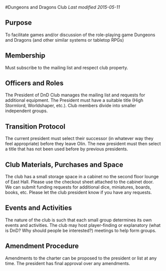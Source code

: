 #Dungeons and Dragons Club
*Last modified 2015-05-11*

## Purpose
To facilitate games and/or discussion of the role-playing game Dungeons and Dragons (and other similar systems or tabletop RPGs)

## Membership
Must subscribe to the mailing list and respect club property.

## Officers and Roles
The President of DnD Club manages the mailing list and requests for additional equipment. The President must have a suitable title (High Stormlord, Worldshaper, etc.). Club members divide into smaller independent groups.

## Transition Protocol
The current president must select their successor (in whatever way they feel appropriate) before they leave Olin. The new president must then select a title that has not been used before by previous presidents.

## Club Materials, Purchases and Space
The club has a small storage space in a cabinet no the second floor lounge of East Hall. Please use the checkout sheet attached to the cabinet door. We can submit funding requests for additional dice, miniatures, boards, books, etc. Please let the club president know if you have any requests.

## Events and Activities
The nature of the club is such that each small group determines its own events and activities. The club may host player-finding or explanatory (what is DnD? Why should people be interested?) meetings to help form groups.

## Amendment Procedure
Amendments to the charter can be proposed to the president or list at any time. The president has final approval over any amendments.
